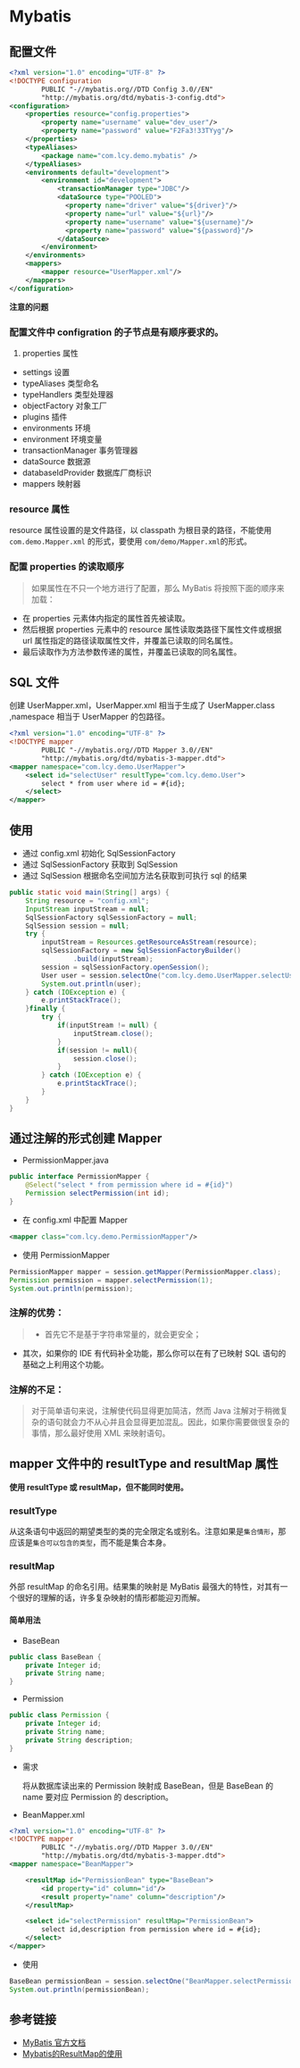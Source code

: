 # Mybatis

## 配置文件

```xml
<?xml version="1.0" encoding="UTF-8" ?>
<!DOCTYPE configuration
        PUBLIC "-//mybatis.org//DTD Config 3.0//EN"
        "http://mybatis.org/dtd/mybatis-3-config.dtd">
<configuration>
    <properties resource="config.properties">
        <property name="username" value="dev_user"/>
        <property name="password" value="F2Fa3!33TYyg"/>
    </properties>
    <typeAliases>
        <package name="com.lcy.demo.mybatis" />
    </typeAliases>
    <environments default="development">
        <environment id="development">
            <transactionManager type="JDBC"/>
            <dataSource type="POOLED">
              <property name="driver" value="${driver}"/>
              <property name="url" value="${url}"/>
              <property name="username" value="${username}"/>
              <property name="password" value="${password}"/>
            </dataSource>
        </environment>
    </environments>
    <mappers>
        <mapper resource="UserMapper.xml"/>
    </mappers>
</configuration>
```

**注意的问题**

### 配置文件中 configration 的子节点是有顺序要求的。
1. properties 属性
- settings 设置
- typeAliases 类型命名
- typeHandlers 类型处理器
- objectFactory 对象工厂
- plugins 插件
- environments 环境
- environment 环境变量
- transactionManager 事务管理器
- dataSource 数据源
- databaseIdProvider 数据库厂商标识
- mappers 映射器

### resource 属性
resource 属性设置的是文件路径，以 classpath 为根目录的路径，不能使用 `com.demo.Mapper.xml` 的形式，要使用 `com/demo/Mapper.xml`的形式。

### 配置 properties 的读取顺序
> 如果属性在不只一个地方进行了配置，那么 MyBatis 将按照下面的顺序来加载：
- 在 properties 元素体内指定的属性首先被读取。
- 然后根据 properties 元素中的 resource 属性读取类路径下属性文件或根据 url 属性指定的路径读取属性文件，并覆盖已读取的同名属性。
- 最后读取作为方法参数传递的属性，并覆盖已读取的同名属性。

## SQL 文件
创建 UserMapper.xml，UserMapper.xml 相当于生成了 UserMapper.class ,namespace 相当于 UserMapper 的包路径。
```xml
<?xml version="1.0" encoding="UTF-8" ?>
<!DOCTYPE mapper
        PUBLIC "-//mybatis.org//DTD Mapper 3.0//EN"
        "http://mybatis.org/dtd/mybatis-3-mapper.dtd">
<mapper namespace="com.lcy.demo.UserMapper">
    <select id="selectUser" resultType="com.lcy.demo.User">
        select * from user where id = #{id};
    </select>
</mapper>
```

## 使用
- 通过 config.xml 初始化 SqlSessionFactory
- 通过 SqlSessionFactory 获取到 SqlSession
- 通过 SqlSession 根据命名空间加方法名获取到可执行 sql 的结果

```java
public static void main(String[] args) {
    String resource = "config.xml";
    InputStream inputStream = null;
    SqlSessionFactory sqlSessionFactory = null;
    SqlSession session = null;
    try {
        inputStream = Resources.getResourceAsStream(resource);
        sqlSessionFactory = new SqlSessionFactoryBuilder()
                .build(inputStream);
        session = sqlSessionFactory.openSession();
        User user = session.selectOne("com.lcy.demo.UserMapper.selectUser",1);
        System.out.println(user);
    } catch (IOException e) {
        e.printStackTrace();
    }finally {
        try {
            if(inputStream != null) {
                inputStream.close();
            }
            if(session != null){
                session.close();
            }
        } catch (IOException e) {
            e.printStackTrace();
        }
    }
}
```

## 通过注解的形式创建 Mapper

- PermissionMapper.java
```java
public interface PermissionMapper {
    @Select("select * from permission where id = #{id}")
    Permission selectPermission(int id);
}
```
- 在 config.xml 中配置 Mapper
```xml
<mapper class="com.lcy.demo.PermissionMapper"/>
```

- 使用 PermissionMapper
```java
PermissionMapper mapper = session.getMapper(PermissionMapper.class);
Permission permission = mapper.selectPermission(1);
System.out.println(permission);
```

### 注解的优势：

> - 首先它不是基于字符串常量的，就会更安全；
- 其次，如果你的 IDE 有代码补全功能，那么你可以在有了已映射 SQL 语句的基础之上利用这个功能。

### 注解的不足：
> 对于简单语句来说，注解使代码显得更加简洁，然而 Java 注解对于稍微复杂的语句就会力不从心并且会显得更加混乱。因此，如果你需要做很复杂的事情，那么最好使用 XML 来映射语句。

## mapper 文件中的 resultType and resultMap 属性

**使用 resultType 或 resultMap，但不能同时使用。**

### resultType

从这条语句中返回的期望类型的类的完全限定名或别名。注意如果是`集合情形`，那应该是`集合可以包含的类型`，而不能是集合本身。

### resultMap

外部 resultMap 的命名引用。结果集的映射是 MyBatis 最强大的特性，对其有一个很好的理解的话，许多复杂映射的情形都能迎刃而解。

#### 简单用法

- BaseBean
```java
public class BaseBean {
    private Integer id;
    private String name;
}
```

- Permission
```java
public class Permission {
    private Integer id;
    private String name;
    private String description;
}
```

- 需求

  将从数据库读出来的 Permission 映射成 BaseBean，但是 BaseBean 的 name 要对应 Permission 的 description。

- BeanMapper.xml
```xml
<?xml version="1.0" encoding="UTF-8" ?>
<!DOCTYPE mapper
        PUBLIC "-//mybatis.org//DTD Mapper 3.0//EN"
        "http://mybatis.org/dtd/mybatis-3-mapper.dtd">
<mapper namespace="BeanMapper">

    <resultMap id="PermissionBean" type="BaseBean">
        <id property="id" column="id"/>
        <result property="name" column="description"/>
    </resultMap>

    <select id="selectPermission" resultMap="PermissionBean">
        select id,description from permission where id = #{id};
    </select>
</mapper>
```

- 使用
```java
BaseBean permissionBean = session.selectOne("BeanMapper.selectPermission",1);
System.out.println(permissionBean);
```

## 参考链接
- [MyBatis 官方文档](http://www.mybatis.org/mybatis-3/zh/index.html)
- [Mybatis的ResultMap的使用](http://www.cnblogs.com/rollenholt/p/3365866.html)
